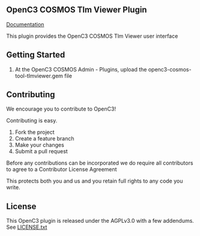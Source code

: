 ## OpenC3 COSMOS Tlm Viewer Plugin

[Documentation](https://openc3.com)

This plugin provides the OpenC3 COSMOS Tlm Viewer user interface

## Getting Started

1.  At the OpenC3 COSMOS Admin - Plugins, upload the openc3-cosmos-tool-tlmviewer.gem file

## Contributing

We encourage you to contribute to OpenC3!

Contributing is easy.

1. Fork the project
2. Create a feature branch
3. Make your changes
4. Submit a pull request

Before any contributions can be incorporated we do require all contributors to agree to a Contributor License Agreement

This protects both you and us and you retain full rights to any code you write.

## License

This OpenC3 plugin is released under the AGPLv3.0 with a few addendums. See [LICENSE.txt](LICENSE.txt)
